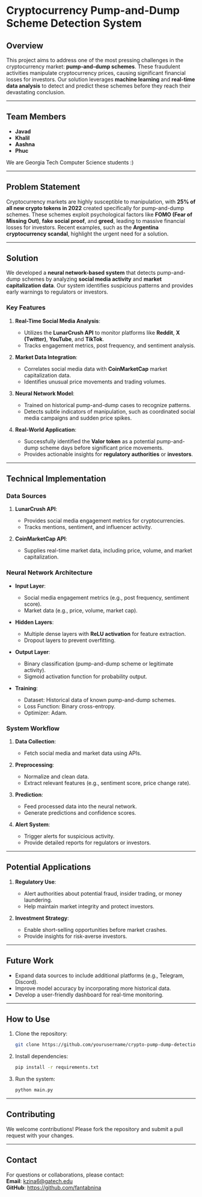 # **Cryptocurrency Pump-and-Dump Scheme Detection System**

## **Overview**
This project aims to address one of the most pressing challenges in the cryptocurrency market: **pump-and-dump schemes**. These fraudulent activities manipulate cryptocurrency prices, causing significant financial losses for investors. Our solution leverages **machine learning** and **real-time data analysis** to detect and predict these schemes before they reach their devastating conclusion.

---

## **Team Members**
- **Javad**
- **Khalil**
- **Aashna**
- **Phuc**

We are Georgia Tech Computer Science students :)

---

## **Problem Statement**
Cryptocurrency markets are highly susceptible to manipulation, with **25% of all new crypto tokens in 2022** created specifically for pump-and-dump schemes. These schemes exploit psychological factors like **FOMO (Fear of Missing Out)**, **fake social proof**, and **greed**, leading to massive financial losses for investors. Recent examples, such as the **Argentina cryptocurrency scandal**, highlight the urgent need for a solution.

---

## **Solution**
We developed a **neural network-based system** that detects pump-and-dump schemes by analyzing **social media activity** and **market capitalization data**. Our system identifies suspicious patterns and provides early warnings to regulators or investors.

### **Key Features**
1. **Real-Time Social Media Analysis**:
   - Utilizes the **LunarCrush API** to monitor platforms like **Reddit**, **X (Twitter)**, **YouTube**, and **TikTok**.
   - Tracks engagement metrics, post frequency, and sentiment analysis.
   
2. **Market Data Integration**:
   - Correlates social media data with **CoinMarketCap** market capitalization data.
   - Identifies unusual price movements and trading volumes.

3. **Neural Network Model**:
   - Trained on historical pump-and-dump cases to recognize patterns.
   - Detects subtle indicators of manipulation, such as coordinated social media campaigns and sudden price spikes.

4. **Real-World Application**:
   - Successfully identified the **Valor token** as a potential pump-and-dump scheme days before significant price movements.
   - Provides actionable insights for **regulatory authorities** or **investors**.

---

## **Technical Implementation**

### **Data Sources**
1. **LunarCrush API**:
   - Provides social media engagement metrics for cryptocurrencies.
   - Tracks mentions, sentiment, and influencer activity.

2. **CoinMarketCap API**:
   - Supplies real-time market data, including price, volume, and market capitalization.

### **Neural Network Architecture**
- **Input Layer**:
  - Social media engagement metrics (e.g., post frequency, sentiment score).
  - Market data (e.g., price, volume, market cap).
  
- **Hidden Layers**:
  - Multiple dense layers with **ReLU activation** for feature extraction.
  - Dropout layers to prevent overfitting.

- **Output Layer**:
  - Binary classification (pump-and-dump scheme or legitimate activity).
  - Sigmoid activation function for probability output.

- **Training**:
  - Dataset: Historical data of known pump-and-dump schemes.
  - Loss Function: Binary cross-entropy.
  - Optimizer: Adam.

### **System Workflow**
1. **Data Collection**:
   - Fetch social media and market data using APIs.
   
2. **Preprocessing**:
   - Normalize and clean data.
   - Extract relevant features (e.g., sentiment score, price change rate).

3. **Prediction**:
   - Feed processed data into the neural network.
   - Generate predictions and confidence scores.

4. **Alert System**:
   - Trigger alerts for suspicious activity.
   - Provide detailed reports for regulators or investors.

---

## **Potential Applications**
1. **Regulatory Use**:
   - Alert authorities about potential fraud, insider trading, or money laundering.
   - Help maintain market integrity and protect investors.

2. **Investment Strategy**:
   - Enable short-selling opportunities before market crashes.
   - Provide insights for risk-averse investors.

---

## **Future Work**
- Expand data sources to include additional platforms (e.g., Telegram, Discord).
- Improve model accuracy by incorporating more historical data.
- Develop a user-friendly dashboard for real-time monitoring.

---

## **How to Use**
1. Clone the repository:
   ```bash
   git clone https://github.com/yourusername/crypto-pump-dump-detection.git
   ```
2. Install dependencies:
   ```bash
   pip install -r requirements.txt
   ```
   
4. Run the system:
   ```bash
   python main.py
   ```

---

## **Contributing**
We welcome contributions! Please fork the repository and submit a pull request with your changes.

---

## **Contact**
For questions or collaborations, please contact:  
**Email**: kzina6@gatech.edu  
**GitHub**: https://github.com/fantabnina
